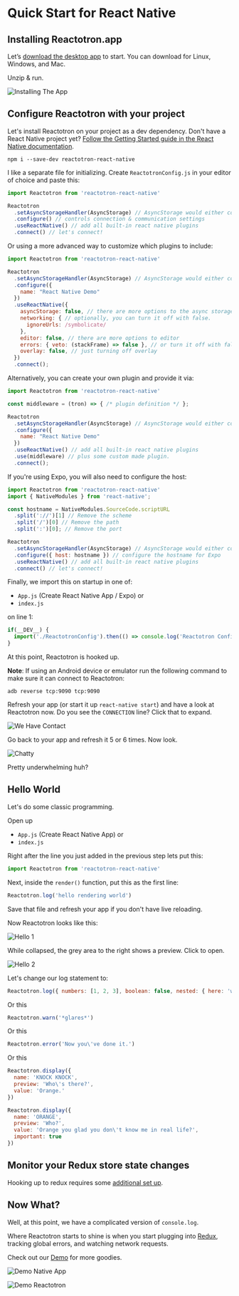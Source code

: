 # Quick Start for React Native

## Installing Reactotron.app

Let’s [download the desktop app](./installing.md) to start.  You can download for Linux, Windows, and Mac.

Unzip & run.

![Installing The App](./images/quick-start-react-js/installing.jpg)

## Configure Reactotron with your project

Let's install Reactotron on your project as a dev dependency. Don't have a React Native project yet? [Follow the Getting Started guide in the React Native documentation](https://facebook.github.io/react-native/docs/getting-started.html).

```
npm i --save-dev reactotron-react-native
```

I like a separate file for initializing.  Create `ReactotronConfig.js` in your editor of choice and paste this:

```js
import Reactotron from 'reactotron-react-native'

Reactotron
  .setAsyncStorageHandler(AsyncStorage) // AsyncStorage would either come from `@react-native-async-storage/async-storage` or `@react-native-community/async-storage`
  .configure() // controls connection & communication settings
  .useReactNative() // add all built-in react native plugins
  .connect() // let's connect!
```

Or using a more advanced way to customize which plugins to include:

```js
import Reactotron from 'reactotron-react-native'

Reactotron
  .setAsyncStorageHandler(AsyncStorage) // AsyncStorage would either come from `@react-native-async-storage/async-storage` or `@react-native-community/async-storage`
  .configure({
    name: "React Native Demo"
  })
  .useReactNative({
    asyncStorage: false, // there are more options to the async storage.
    networking: { // optionally, you can turn it off with false.
      ignoreUrls: /symbolicate/
    },
    editor: false, // there are more options to editor
    errors: { veto: (stackFrame) => false }, // or turn it off with false
    overlay: false, // just turning off overlay
  })
  .connect();
```

Alternatively, you can create your own plugin and provide it via:

```js
import Reactotron from 'reactotron-react-native'

const middleware = (tron) => { /* plugin definition */ };

Reactotron
  .setAsyncStorageHandler(AsyncStorage) // AsyncStorage would either come from `@react-native-async-storage/async-storage` or `@react-native-community/async-storage`
  .configure({
    name: "React Native Demo"
  })
  .useReactNative() // add all built-in react native plugins
  .use(middleware) // plus some custom made plugin.
  .connect();
```

If you're using Expo, you will also need to configure the host:

```js
import Reactotron from 'reactotron-react-native'
import { NativeModules } from 'react-native';

const hostname = NativeModules.SourceCode.scriptURL
  .split('://')[1] // Remove the scheme
  .split('/')[0] // Remove the path
  .split(':')[0]; // Remove the port

Reactotron
  .setAsyncStorageHandler(AsyncStorage) // AsyncStorage would either come from `@react-native-async-storage/async-storage` or `@react-native-community/async-storage`
  .configure({ host: hostname }) // configure the hostname for Expo
  .useReactNative() // add all built-in react native plugins
  .connect() // let's connect!
```

Finally, we import this on startup in one of:

- `App.js` (Create React Native App / Expo) or
- `index.js`

on line 1:

```js
if(__DEV__) {
  import('./ReactotronConfig').then(() => console.log('Reactotron Configured'))
}
```

At this point, Reactotron is hooked up.

**Note**: If using an Android device or emulator run the following command to make sure it can connect to Reactotron:
```
adb reverse tcp:9090 tcp:9090
```

Refresh your app (or start it up `react-native start`) and have a look at Reactotron now.  Do you see the `CONNECTION` line?  Click that to expand.

![We Have Contact](./images/quick-start-react-native/first-connect.jpg)


Go back to your app and refresh it 5 or 6 times.  Now look.

![Chatty](./images/quick-start-react-native/spammy.jpg)

Pretty underwhelming huh?


## Hello World

Let's do some classic programming.

Open up
- `App.js` (Create React Native App) or
- `index.js`

Right after the line you just added in the previous step lets put this:

```js
import Reactotron from 'reactotron-react-native'
```

Next, inside the `render()` function, put this as the first line:

```js
Reactotron.log('hello rendering world')
```

Save that file and refresh your app if you don't have live reloading.

Now Reactotron looks like this:

![Hello 1](./images/quick-start-react-native/hello-1.jpg)

While collapsed, the grey area to the right shows a preview.  Click to open.

![Hello 2](./images/quick-start-react-native/hello-2.jpg)

Let's change our log statement to:

```js
Reactotron.log({ numbers: [1, 2, 3], boolean: false, nested: { here: 'we go' } })
```

Or this

```js
Reactotron.warn('*glares*')
```

Or this

```js
Reactotron.error('Now you\'ve done it.')
```

Or this

```js
Reactotron.display({
  name: 'KNOCK KNOCK',
  preview: 'Who\'s there?',
  value: 'Orange.'
})

Reactotron.display({
  name: 'ORANGE',
  preview: 'Who?',
  value: 'Orange you glad you don\'t know me in real life?',
  important: true
})
```

## Monitor your Redux store state changes

Hooking up to redux requires some [additional set up](https://github.com/infinitered/reactotron/blob/master/docs/plugin-redux.md).

## Now What?

Well, at this point, we have a complicated version of `console.log`.

Where Reactotron starts to shine is when you start plugging into [Redux](./plugin-redux.md), tracking global errors, and watching network requests.

Check out our [Demo](../examples/demo-react-native) for more goodies.

![Demo Native App](./images/quick-start-react-native/react-demo-native.jpg)

![Demo Reactotron](./images/quick-start-react-native/react-demo-native-reactotron.jpg)
